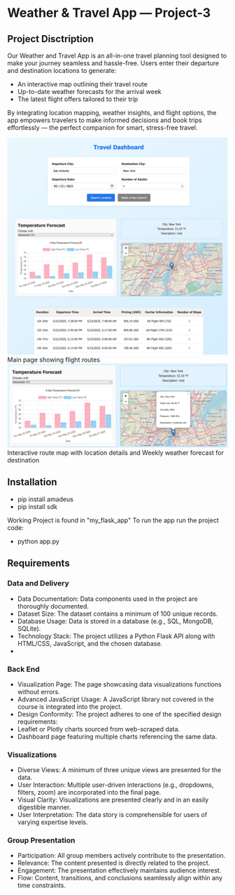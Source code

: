 # Weather & Travel App — Project-3

## Project Disctription 
Our Weather and Travel App is an all-in-one travel planning tool designed to make your journey seamless and hassle-free. Users enter their departure and destination locations to generate:

* An interactive map outlining their travel route
* Up-to-date weather forecasts for the arrival week
* The latest flight offers tailored to their trip

By integrating location mapping, weather insights, and flight options, the app empowers travelers to make informed decisions and book trips effortlessly — the perfect companion for smart, stress-free travel.

![App's main page with flights going from San Antonio TX to New York City](presentation/screenshots/appOverview.png)
Main page showing flight routes
![App's main page with map and weather](presentation/screenshots/weatherOverview.png)
Interactive route map with location details and Weekly weather forecast for destination


## Installation
* pip install amadeus
* pip install sdk

Working Project is found in "my_flask_app"
To run the app run the project code:
* python app.py

## Requirements
### Data and Delivery
* Data Documentation: Data components used in the project are thoroughly documented.
* Dataset Size: The dataset contains a minimum of 100 unique records.
* Database Usage: Data is stored in a database (e.g., SQL, MongoDB, SQLite).
* Technology Stack: The project utilizes a Python Flask API along with HTML/CSS, JavaScript, and the chosen database.
* 
### Back End
* Visualization Page: The page showcasing data visualizations functions without errors.
* Advanced JavaScript Usage: A JavaScript library not covered in the course is integrated into the project.
* Design Conformity: The project adheres to one of the specified design requirements:
* Leaflet or Plotly charts sourced from web-scraped data.
* Dashboard page featuring multiple charts referencing the same data.

### Visualizations
* Diverse Views: A minimum of three unique views are presented for the data.
* User Interaction: Multiple user-driven interactions (e.g., dropdowns, filters, zoom) are incorporated into the final page.
* Visual Clarity: Visualizations are presented clearly and in an easily digestible manner.
* User Interpretation: The data story is comprehensible for users of varying expertise levels.

### Group Presentation
* Participation: All group members actively contribute to the presentation.
* Relevance: The content presented is directly related to the project.
* Engagement: The presentation effectively maintains audience interest.
* Flow: Content, transitions, and conclusions seamlessly align within any time constraints.
